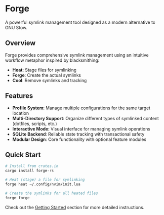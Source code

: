 # Forge

A powerful symlink management tool designed as a modern alternative to GNU Stow.

## Overview

Forge provides comprehensive symlink management using an intuitive workflow metaphor inspired by blacksmithing:

- **Heat**: Stage files for symlinking
- **Forge**: Create the actual symlinks
- **Cool**: Remove symlinks and tracking

## Features

- **Profile System**: Manage multiple configurations for the same target location
- **Multi-Directory Support**: Organize different types of symlinked content (dotfiles, scripts, etc.)
- **Interactive Mode**: Visual interface for managing symlink operations
- **SQLite Backend**: Reliable state tracking with transactional safety
- **Modular Design**: Core functionality with optional feature modules

## Quick Start

```bash
# Install from crates.io
cargo install forge-rs

# Heat (stage) a file for symlinking
forge heat ~/.config/nvim/init.lua

# Create the symlinks for all heated files
forge forge
```

Check out the [Getting Started](getting-started/installation.md) section for more detailed instructions.